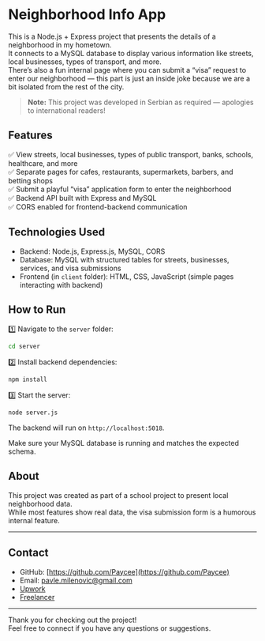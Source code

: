 # Neighborhood Info App

This is a Node.js + Express project that presents the details of a neighborhood in my hometown.  
It connects to a MySQL database to display various information like streets, local businesses, types of transport, and more.  
There’s also a fun internal page where you can submit a “visa” request to enter our neighborhood — this part is just an inside joke because we are a bit isolated from the rest of the city.

> **Note:** This project was developed in Serbian as required — apologies to international readers!

## Features

✅ View streets, local businesses, types of public transport, banks, schools, healthcare, and more  
✅ Separate pages for cafes, restaurants, supermarkets, barbers, and betting shops  
✅ Submit a playful “visa” application form to enter the neighborhood  
✅ Backend API built with Express and MySQL  
✅ CORS enabled for frontend-backend communication  

## Technologies Used

- Backend: Node.js, Express.js, MySQL, CORS  
- Database: MySQL with structured tables for streets, businesses, services, and visa submissions  
- Frontend (in `client` folder): HTML, CSS, JavaScript (simple pages interacting with backend)

## How to Run

1️⃣ Navigate to the `server` folder:
```bash
cd server
```

2️⃣ Install backend dependencies:
```bash
npm install
```

3️⃣ Start the server:
```bash
node server.js
```

The backend will run on `http://localhost:5018`.

Make sure your MySQL database is running and matches the expected schema.

## About

This project was created as part of a school project to present local neighborhood data.  
While most features show real data, the visa submission form is a humorous internal feature.


---

## Contact

- GitHub: [https://github.com/Paycee](https://github.com/Paycee)  
- Email: pavle.milenovic@gmail.com  
- [Upwork](https://www.upwork.com/freelancers/~01c2e1c44b41bb7941?mp_source=share)
- [Freelancer](https://www.freelancer.com/u/pavlemilenovic?frm=pavlemilenovic&sb=t)

---

Thank you for checking out the project!  
Feel free to connect if you have any questions or suggestions.

